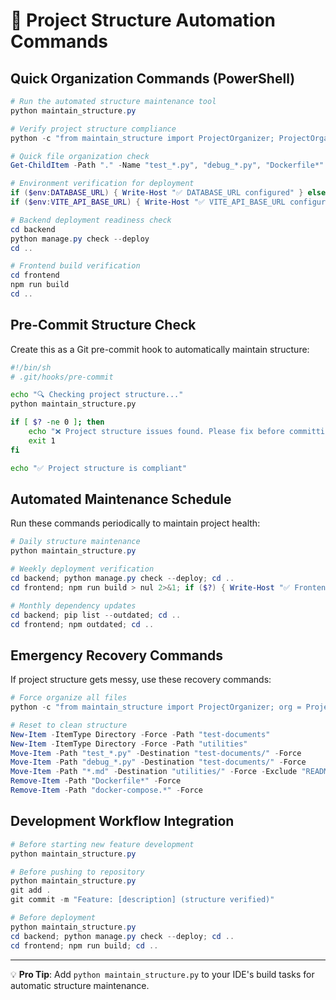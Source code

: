 # 🎯 Project Structure Automation Commands

## Quick Organization Commands (PowerShell)

```powershell
# Run the automated structure maintenance tool
python maintain_structure.py

# Verify project structure compliance
python -c "from maintain_structure import ProjectOrganizer; ProjectOrganizer().verify_structure()"

# Quick file organization check
Get-ChildItem -Path "." -Name "test_*.py", "debug_*.py", "Dockerfile*" | ForEach-Object { Write-Host "❌ Misplaced file: $_" }

# Environment verification for deployment
if ($env:DATABASE_URL) { Write-Host "✅ DATABASE_URL configured" } else { Write-Host "❌ DATABASE_URL missing" }
if ($env:VITE_API_BASE_URL) { Write-Host "✅ VITE_API_BASE_URL configured" } else { Write-Host "❌ VITE_API_BASE_URL missing" }

# Backend deployment readiness check
cd backend
python manage.py check --deploy
cd ..

# Frontend build verification
cd frontend
npm run build
cd ..
```

## Pre-Commit Structure Check

Create this as a Git pre-commit hook to automatically maintain structure:

```bash
#!/bin/sh
# .git/hooks/pre-commit

echo "🔍 Checking project structure..."
python maintain_structure.py

if [ $? -ne 0 ]; then
    echo "❌ Project structure issues found. Please fix before committing."
    exit 1
fi

echo "✅ Project structure is compliant"
```

## Automated Maintenance Schedule

Run these commands periodically to maintain project health:

```powershell
# Daily structure maintenance
python maintain_structure.py

# Weekly deployment verification
cd backend; python manage.py check --deploy; cd ..
cd frontend; npm run build > nul 2>&1; if ($?) { Write-Host "✅ Frontend build OK" } else { Write-Host "❌ Frontend build failed" }; cd ..

# Monthly dependency updates
cd backend; pip list --outdated; cd ..
cd frontend; npm outdated; cd ..
```

## Emergency Recovery Commands

If project structure gets messy, use these recovery commands:

```powershell
# Force organize all files
python -c "from maintain_structure import ProjectOrganizer; org = ProjectOrganizer(); org.organize_files(); org.verify_structure()"

# Reset to clean structure
New-Item -ItemType Directory -Force -Path "test-documents"
New-Item -ItemType Directory -Force -Path "utilities"
Move-Item -Path "test_*.py" -Destination "test-documents/" -Force
Move-Item -Path "debug_*.py" -Destination "test-documents/" -Force
Move-Item -Path "*.md" -Destination "utilities/" -Force -Exclude "README.md"
Remove-Item -Path "Dockerfile*" -Force
Remove-Item -Path "docker-compose.*" -Force
```

## Development Workflow Integration

```powershell
# Before starting new feature development
python maintain_structure.py

# Before pushing to repository
python maintain_structure.py
git add .
git commit -m "Feature: [description] (structure verified)"

# Before deployment
python maintain_structure.py
cd backend; python manage.py check --deploy; cd ..
cd frontend; npm run build; cd ..
```

---

💡 **Pro Tip**: Add `python maintain_structure.py` to your IDE's build tasks for automatic structure maintenance.
